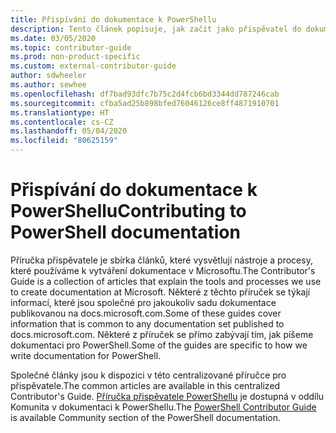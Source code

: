 ```yaml
---
title: Přispívání do dokumentace k PowerShellu
description: Tento článek popisuje, jak začít jako přispěvatel do dokumentace k PowerShellu.
ms.date: 03/05/2020
ms.topic: contributor-guide
ms.prod: non-product-specific
ms.custom: external-contributor-guide
author: sdwheeler
ms.author: sewhee
ms.openlocfilehash: df7bad93dfc7b75c2d4fcb6bd3344dd787246cab
ms.sourcegitcommit: cfba5ad25b898bfed76046126ce8ff4871910701
ms.translationtype: HT
ms.contentlocale: cs-CZ
ms.lasthandoff: 05/04/2020
ms.locfileid: "80625159"
---
```

# <a name="contributing-to-powershell-documentation"></a><span data-ttu-id="0e67e-103">Přispívání do dokumentace k PowerShellu</span><span class="sxs-lookup"><span data-stu-id="0e67e-103">Contributing to PowerShell documentation</span></span>

<span data-ttu-id="0e67e-104">Příručka přispěvatele je sbírka článků, které vysvětlují nástroje a procesy, které používáme k vytváření dokumentace v Microsoftu.</span><span class="sxs-lookup"><span data-stu-id="0e67e-104">The Contributor's Guide is a collection of articles that explain the tools and processes we use to create documentation at Microsoft.</span></span> <span data-ttu-id="0e67e-105">Některé z těchto příruček se týkají informací, které jsou společné pro jakoukoliv sadu dokumentace publikovanou na docs.microsoft.com.</span><span class="sxs-lookup"><span data-stu-id="0e67e-105">Some of these guides cover information that is common to any documentation set published to docs.microsoft.com.</span></span> <span data-ttu-id="0e67e-106">Některé z příruček se přímo zabývají tím, jak píšeme dokumentaci pro PowerShell.</span><span class="sxs-lookup"><span data-stu-id="0e67e-106">Some of the guides are specific to how we write documentation for PowerShell.</span></span>

<span data-ttu-id="0e67e-107">Společné články jsou k dispozici v této centralizované příručce pro přispěvatele.</span><span class="sxs-lookup"><span data-stu-id="0e67e-107">The common articles are available in this centralized Contributor's Guide.</span></span> <span data-ttu-id="0e67e-108">[Příručka přispěvatele PowerShellu](/powershell/scripting/community/contributing/overview) je dostupná v oddílu Komunita v dokumentaci k PowerShellu.</span><span class="sxs-lookup"><span data-stu-id="0e67e-108">The [PowerShell Contributor Guide](/powershell/scripting/community/contributing/overview) is available Community section of the PowerShell documentation.</span></span>
